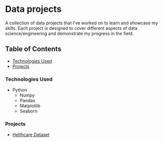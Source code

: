 # Data projects

A collection of data projects that I've worked on to learn and showcase my skills. Each project is designed to cover different aspects of data science/engineering and demonstrate my progress in the field.

## Table of Contents

- [Technologies Used](#technologies-used)
- [Projects](#projects)

### Technologies Used

- Python
    - Numpy
    - Pandas
    - Matplotlib
    - Seaborn

### Projects

- [Helthcare Dataset](./helthcare-dataset/)